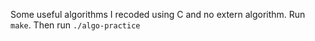 Some useful algorithms I recoded using C and no extern algorithm.
Run `make`. Then run `./algo-practice`